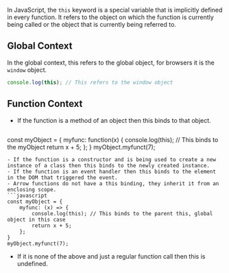   In JavaScript, the `this` keyword is a special variable that is implicitly defined in every function. It refers to the object on which the function is currently being called or the object that is currently being referred to.

## Global Context
In the global context, this refers to the global object, for browsers it is the `window` object.

```javascript
console.log(this); // This refers to the window object
```

## Function Context
- If the function is a method of an object then this binds to that object.
  ```javascript
const myObject = {
	myfunc: function(x) {
		console.log(this); // This binds to the myObject
		return x + 5;
	};
}
myObject.myfunct(7);
```
- If the function is a constructor and is being used to create a new instance of a class then this binds to the newly created instance.
- If the function is an event handler then this binds to the element in the DOM that triggered the event.
- Arrow functions do not have a this binding, they inherit it from an enclosing scope. 
```javascript
const myObject = {
	myfunc: (x) => {
		console.log(this); // This binds to the parent this, global object in this case
		return x + 5;
	};
}
myObject.myfunct(7);
```
- If it is none of the above and just a regular function call then this is undefined. 